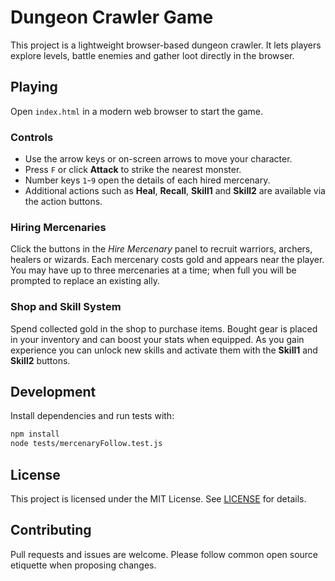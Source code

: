 # Dungeon Crawler Game

This project is a lightweight browser-based dungeon crawler. It lets players explore levels, battle enemies and gather loot directly in the browser.

## Playing

Open `index.html` in a modern web browser to start the game.

### Controls

- Use the arrow keys or on-screen arrows to move your character.
- Press `F` or click **Attack** to strike the nearest monster.
- Number keys `1`-`9` open the details of each hired mercenary.
- Additional actions such as **Heal**, **Recall**, **Skill1** and **Skill2** are available via the action buttons.

### Hiring Mercenaries

Click the buttons in the *Hire Mercenary* panel to recruit warriors, archers, healers or wizards. Each mercenary costs gold and appears near the player. You may have up to three mercenaries at a time; when full you will be prompted to replace an existing ally.

### Shop and Skill System

Spend collected gold in the shop to purchase items. Bought gear is placed in your inventory and can boost your stats when equipped. As you gain experience you can unlock new skills and activate them with the **Skill1** and **Skill2** buttons.

## Development

Install dependencies and run tests with:

```bash
npm install
node tests/mercenaryFollow.test.js
```

## License

This project is licensed under the MIT License. See [LICENSE](LICENSE) for details.

## Contributing

Pull requests and issues are welcome. Please follow common open source etiquette when proposing changes.
